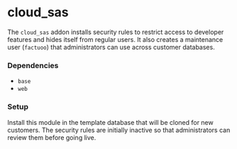 # cloud_sas

The `cloud_sas` addon installs security rules to restrict access to developer features and hides itself from regular users.
It also creates a maintenance user (`factuoo`) that administrators can use across customer databases.

### Dependencies
- `base`
- `web`

### Setup
Install this module in the template database that will be cloned for new customers.
The security rules are initially inactive so that administrators can review them before going live.
